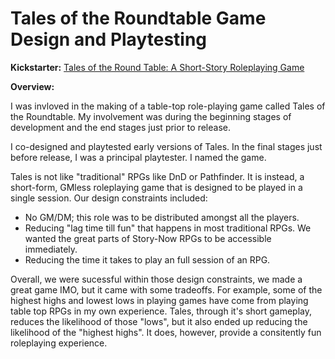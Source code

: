 # Tales of the Roundtable Game Design and Playtesting

**Kickstarter:** <a href="https://www.kickstarter.com/projects/mythweavergames/tales-of-the-round-table/description" target="\_blank">Tales of the Round Table: A Short-Story Roleplaying Game</a>

**Overview:**

I was invloved in the making of a table-top role-playing game called Tales of the Roundtable. My involvement was during the beginning stages of development and the end stages just prior to release.

I co-designed and playtested early versions of Tales. In the final stages just before release, I was a principal playtester. I named the game.

Tales is not like "traditional" RPGs like DnD or Pathfinder. It is instead, a short-form, GMless roleplaying game that is designed to be played in a single session. Our design constraints included:

- No GM/DM; this role was to be distributed amongst all the players.
- Reducing "lag time till fun" that happens in most traditional RPGs. We wanted the great parts of Story-Now RPGs to be accessible immediately.
- Reducing the time it takes to play an full session of an RPG.

Overall, we were sucessful within those design constraints, we made a great game IMO, but it came with some tradeoffs. For example, some of the highest highs and lowest lows in playing games have come from playing table top RPGs in my own experience. Tales, through it's short gameplay, reduces the likelihood of those "lows", but it also ended up reducing the likelihood of the "highest highs". It does, however, provide a consitently fun roleplaying experience.
